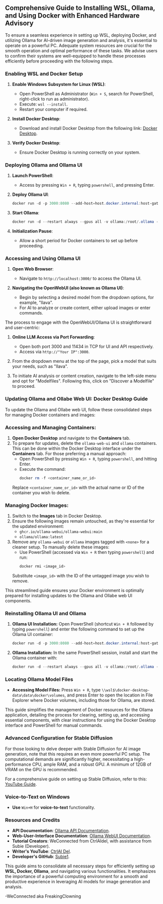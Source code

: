 ## Comprehensive Guide to Installing WSL, Ollama, and Using Docker with Enhanced Hardware Advisory

To ensure a seamless experience in setting up WSL, deploying Docker, and utilizing Ollama for AI-driven image generation and analysis, it's essential to operate on a powerful PC. Adequate system resources are crucial for the smooth operation and optimal performance of these tasks. We advise users to confirm their systems are well-equipped to handle these processes efficiently before proceeding with the following steps.

### **Enabling WSL and Docker Setup**

1. **Enable Windows Subsystem for Linux (WSL)**:
   - Open PowerShell as Administrator (`Win + S`, search for PowerShell, right-click to run as administrator).
   - Execute: `wsl --install`.
   - Restart your computer if required.

2. **Install Docker Desktop**:
   - Download and install Docker Desktop from the following link: [Docker Desktop](https://www.docker.com/products/docker-desktop/).

3. **Verify Docker Desktop**:
   - Ensure Docker Desktop is running correctly on your system.

### **Deploying Ollama and Ollama UI**

1. **Launch PowerShell**:
   - Access by pressing `Win + R`, typing `powershell`, and pressing Enter.

2. **Deploy Ollama UI**:
   ```powershell
   docker run -d -p 3000:8080 --add-host=host.docker.internal:host-gateway -v ollama-webui:/app/backend/data --name ollama-webui --restart always ghcr.io/ollama-webui/ollama-webui:main
   ```

3. **Start Ollama**:
   ```powershell
   docker run -d --restart always --gpus all -v ollama:/root/.ollama -p 11434:11434 --name ollama ollama/ollama
   ```

4. **Initialization Pause**:
   - Allow a short period for Docker containers to set up before proceeding.

### **Accessing and Using Ollama UI**

1. **Open Web Browser**:
   - Navigate to `http://localhost:3000/` to access the Ollama UI.

2. **Navigating the OpenWebUI (also known as Ollama UI)**:
   - Begin by selecting a desired model from the dropdown options, for example, "llava".
   - For AI to analyze or create content, either upload images or enter commands.
   
The process to engage with the OpenWebUI/Ollama UI is straightforward and user-centric:

1. **Online LLM Access via Port Forwarding**:
   - Open both port 3000 and 11434 in TCP for UI and API respectively.
   - Access via `http://"Your IP":3000`.

2. From the dropdown menu at the top of the page, pick a model that suits your needs, such as "llava".

3. To initiate AI analysis or content creation, navigate to the left-side menu and opt for "Modelfiles". Following this, click on "Discover a Modelfile" to proceed.

### Updating Ollama and Ollabe Web UI: Docker Desktop Guide

To update the Ollama and Ollabe web UI, follow these consolidated steps for managing Docker containers and images:

### Accessing and Managing Containers:
1. **Open Docker Desktop** and navigate to the **Containers** tab.
2. To prepare for updates, delete the `ollama-web-ui` and `ollama` containers. This can be done within the Docker Desktop interface under the **Containers** tab. For those preferring a manual approach:
   - Open PowerShell by pressing `Win + R`, typing `powershell`, and hitting Enter.
   - Execute the command: 
     ```powershell
     docker rm -f <container_name_or_id>
     ```
   Replace `<container_name_or_id>` with the actual name or ID of the container you wish to delete.

### Managing Docker Images:
1. Switch to the **Images** tab in Docker Desktop.
2. Ensure the following images remain untouched, as they're essential for the updated environment:
   - `ghcr.io/ollama-webui/ollama-webui:main`
   - `ollama/ollama:latest`
3. Remove any `ollama-webui` or `ollama` images tagged with `<none>` for a cleaner setup. To manually delete these images:
   - Use PowerShell (accessed via `Win + R` then typing `powershell`) and run:
     ```powershell
     docker rmi <image_id>
     ```
   Substitute `<image_id>` with the ID of the untagged image you wish to remove.

This streamlined guide ensures your Docker environment is optimally prepared for installing updates to the Ollama and Ollabe web UI components.

### Reinstalling Ollama UI and Ollama
1. **Ollama UI Installation:** Open PowerShell (shortcut `Win + R` followed by typing `powershell`) and enter the following command to set up the Ollama UI container:
   ```powershell
   docker run -d -p 3000:8080 --add-host=host.docker.internal:host-gateway -v ollama-webui:/app/backend/data --name ollama-webui --restart always ghcr.io/ollama-webui/ollama-webui:main
   ```
2. **Ollama Installation:** In the same PowerShell session, install and start the Ollama container with:
   ```powershell
   docker run -d --restart always --gpus all -v ollama:/root/.ollama -p 11434:11434 --name ollama ollama/ollama
   ```

### Locating Ollama Model Files

- **Accessing Model Files:** Press `Win + R`, type `\\wsl$\docker-desktop-data\data\docker\volumes`, and press Enter to open the location in File Explorer where Docker volumes, including those for Ollama, are stored.

This guide simplifies the management of Docker resources for the Ollama application, detailing the process for clearing, setting up, and accessing essential components, with clear instructions for using the Docker Desktop interface and PowerShell for manual commands.


### **Advanced Configuration for Stable Diffusion**

For those looking to delve deeper with Stable Diffusion for AI image generation, note that this requires an even more powerful PC setup. The computational demands are significantly higher, necessitating a high-performance CPU, ample RAM, and a robust GPU. A minimum of 12GB of VRAM on the GPU is recommended.

For a comprehensive guide on setting up Stable Diffusion, refer to this: [YouTube Guide](https://www.youtube.com/watch?v=A0xUnf5302k&pp=ygUXbG9jYWwgaW1hZ2UgIHVuY2Vuc29yZWQ%3D).

### **Voice-to-Text on Windows**

- **Use** `Win+H` for **voice-to-text** functionality.

### **Resources and Credits**

- **API Documentation**: [Ollama API Documentation](https://github.com/ollama/ollama/blob/main/docs/api.md).
- **Web-User-Interface Documentation**: [Ollama WebUI Documentation](https://github.com/open-webui/open-webui).
- **Tutorial Creators**: WeConnected from CtrlAIdel, with assistance from Subie (Developer).
- **Writer's YouTube**: [CtrlAI Del](https://www.youtube.com/@ctrl_ai_del).
- **Developer's GitHub**: [Subie1](https://github.com/Subie1).

This guide aims to consolidate all necessary steps for efficiently setting up **WSL, Docker, Ollama**, and navigating various functionalities. It emphasizes the importance of a powerful computing environment for a smooth and productive experience in leveraging AI models for image generation and analysis.


-WeConnected aka FreakingClowning
